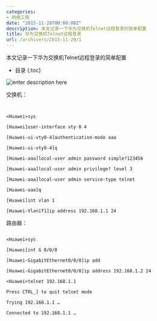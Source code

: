 ```yaml
---
categories:
- 网络工程
date: "2015-11-20T00:00:00Z"
description: 本文记录一下华为交换机Telnet远程登录的简单配置
title: 华为交换机Telnet远程登录
url: /archivers/2015-11-20/1
---
```


本文记录一下华为交换机Telnet远程登录的简单配置
<!--more-->
* 目录
{:toc}


![enter description here][1]


交换机：

```


<Huawei>sys

[Huawei]user-interface vty 0 4

[Huawei-ui-vty0-4]authentication-mode aaa

[Huawei-ui-vty0-4]q

[Huawei-aaa]local-user admin password simple?123456

[Huawei-aaa]local-user admin privilege? level 3

[Huawei-aaa]local-user admin service-type telnet

[Huawei-aaa]q

[Huawei]int vlan 1

[Huawei-Vlanif1]ip address 192.168.1.1 24
```

路由器：


```

<Huawei>sys

[Huawei]int G 0/0/0

[Huawei-GigabitEthernet0/0/0]ip add

[Huawei-GigabitEthernet0/0/0]ip address 192.168.1.2 24

<Huawei>telnet 192.168.1.1

Press CTRL_] to quit telnet mode

Trying 192.168.1.1 …

Connected to 192.168.1.1 …
```

[1]: https://rvn0xsy.oss-cn-shanghai.aliyuncs.com/2018-3-16/0x05.png "0x05"
  
  
